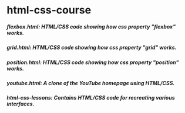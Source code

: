 # html-css-course
##### *flexbox.html:* HTML/CSS code showing how css property "flexbox" works.
##### grid.html: HTML/CSS code showing how css property "grid" works.
##### position.html: HTML/CSS code showing how css property "position" works.
##### youtube.html: A clone of the YouTube homepage using HTML/CSS.
##### html-css-lessons: Contains HTML/CSS code for recreating various interfaces.
